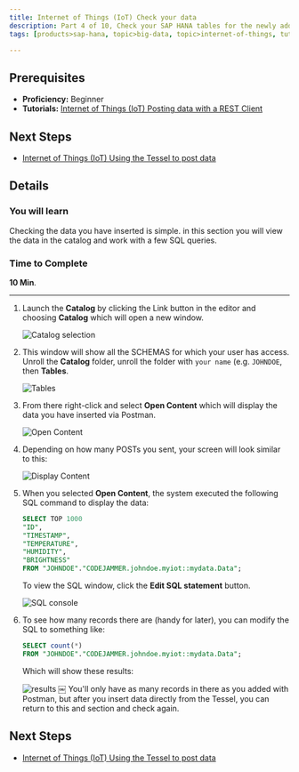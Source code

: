 ```yaml
---
title: Internet of Things (IoT) Check your data
description: Part 4 of 10, Check your SAP HANA tables for the newly added data
tags: [products>sap-hana, topic>big-data, topic>internet-of-things, tutorial>beginner ]

---
```


## Prerequisites  
 - **Proficiency:** Beginner
 - **Tutorials:** [Internet of Things (IoT) Posting data with a REST Client](http://www.sap.com/developer/tutorials/iot-part3-posting-data-hana.html)


## Next Steps
 - [Internet of Things (IoT) Using the Tessel to post data](http://www.sap.com/developer/tutorials/iot-part5-inserting-tessel-data.html)

## Details
### You will learn  
Checking the data you have inserted is simple. in this section you will view the data in the catalog and work with a few SQL queries.

### Time to Complete
**10 Min**.

---
1.  Launch the **Catalog** by clicking the Link button in the editor and choosing **Catalog** which will open a new window.

     ![Catalog selection](https://raw.githubusercontent.com/SAPDocuments/Tutorials/master/tutorials/iot-part4-checking-data/p4_1.png)


2. This window will show all the SCHEMAS for which your user has access. Unroll the **Catalog** folder, unroll the folder with `your name` (e.g. `JOHNDOE`, then **Tables**.

     ![Tables](https://raw.githubusercontent.com/SAPDocuments/Tutorials/master/tutorials/iot-part4-checking-data/p4_2.png)

3. From there right-click and select **Open Content** which will display the data you have inserted via Postman.

     ![Open Content](https://raw.githubusercontent.com/SAPDocuments/Tutorials/master/tutorials/iot-part4-checking-data/p4_3.png)

4. Depending on how many POSTs you sent, your screen will look similar to this:

     ![Display Content](https://raw.githubusercontent.com/SAPDocuments/Tutorials/master/tutorials/iot-part4-checking-data/p4_4.png)

5. When you selected **Open Content**, the system executed the following SQL command to display the data:

    ```sql
    SELECT TOP 1000
    "ID",
    "TIMESTAMP",
    "TEMPERATURE",
    "HUMIDITY",
    "BRIGHTNESS"
    FROM "JOHNDOE"."CODEJAMMER.johndoe.myiot::mydata.Data";
    ```
    To view the SQL window, click the **Edit SQL statement** button.

      ![SQL console](https://raw.githubusercontent.com/SAPDocuments/Tutorials/master/tutorials/iot-part4-checking-data/p4_5.png)

6. To see how many records there are (handy for later), you can modify the SQL to something like:

     ```sql
     SELECT count(*)
     FROM "JOHNDOE"."CODEJAMMER.johndoe.myiot::mydata.Data";
     ```
     Which will show these results:

     ![results](https://raw.githubusercontent.com/SAPDocuments/Tutorials/master/tutorials/iot-part4-checking-data/p4_6.png)
￼
     You'll only have as many records in there as you added with Postman, but after you insert data directly from the Tessel, you can return to this and section and check again.
## Next Steps
 - [Internet of Things (IoT) Using the Tessel to post data](http://www.sap.com/developer/tutorials/iot-part5-inserting-tessel-data.html)
